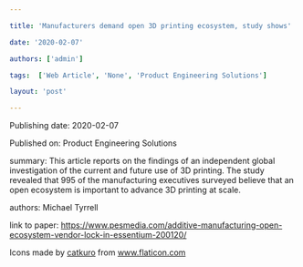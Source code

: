 ---
title: 'Manufacturers demand open 3D printing ecosystem, study shows'
date: '2020-02-07'
authors: ['admin']
tags:  ['Web Article', 'None', 'Product Engineering Solutions']
layout: 'post'
---
Publishing date: 2020-02-07

Published on: Product Engineering Solutions

summary: This article reports on the findings of an independent global investigation of the current and future use of 3D printing.  The study revealed that 995 of the manufacturing executives surveyed believe that an open ecosystem is important to advance 3D printing at scale. 

authors: Michael Tyrrell

link to paper: https://www.pesmedia.com/additive-manufacturing-open-ecosystem-vendor-lock-in-essentium-200120/

Icons made by <a href="https://www.flaticon.com/free-icon/bookshelves_3576884" title="catkuro">catkuro</a> from <a href="https://www.flaticon.com/" title="Flaticon"> www.flaticon.com</a>